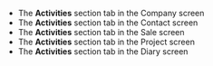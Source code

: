 <!-- markdownlint-disable-file MD041 -->
* The **Activities** section tab in the Company screen
* The **Activities** section tab in the Contact screen
* The **Activities** section tab in the Sale screen
* The **Activities** section tab in the Project screen
* The **Activities** section tab in the Diary screen

